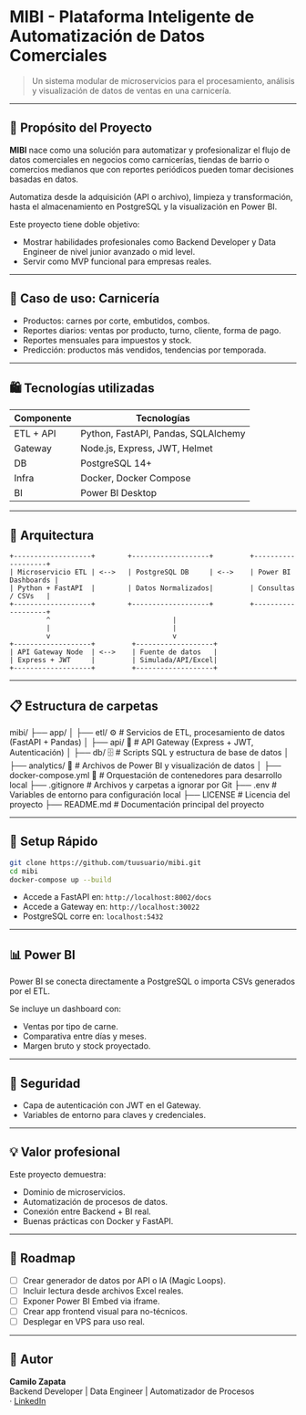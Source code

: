 # MIBI - Plataforma Inteligente de Automatización de Datos Comerciales

> Un sistema modular de microservicios para el procesamiento, análisis y visualización de datos de ventas en una carnicería.

---

## 🚀 Propósito del Proyecto

**MIBI** nace como una solución para automatizar y profesionalizar el flujo de datos comerciales en negocios como carnicerías, tiendas de barrio o comercios medianos que con reportes periódicos pueden tomar decisiones basadas en datos.

Automatiza desde la adquisición (API o archivo), limpieza y transformación, hasta el almacenamiento en PostgreSQL y la visualización en Power BI.

Este proyecto tiene doble objetivo:

- Mostrar habilidades profesionales como Backend Developer y Data Engineer de nivel junior avanzado o mid level.
- Servir como MVP funcional para empresas reales.

---

## 📆 Caso de uso: Carnicería

- Productos: carnes por corte, embutidos, combos.
- Reportes diarios: ventas por producto, turno, cliente, forma de pago.
- Reportes mensuales para impuestos y stock.
- Predicción: productos más vendidos, tendencias por temporada.

---

## 🛍️ Tecnologías utilizadas

| Componente | Tecnologías                         |
| ---------- | ----------------------------------- |
| ETL + API  | Python, FastAPI, Pandas, SQLAlchemy |
| Gateway    | Node.js, Express, JWT, Helmet       |
| DB         | PostgreSQL 14+                      |
| Infra      | Docker, Docker Compose              |
| BI         | Power BI Desktop                    |

---

## 🛀 Arquitectura

```
+-------------------+        +-------------------+         +-------------------+
| Microservicio ETL | <-->   | PostgreSQL DB     | <-->    | Power BI Dashboards |
| Python + FastAPI  |        | Datos Normalizados|         | Consultas / CSVs   |
+-------------------+        +-------------------+         +-------------------+
         ^                              |
         |                              |
         v                              v
+-------------------+         +-------------------+
| API Gateway Node  | <-->    | Fuente de datos   |
| Express + JWT     |         | Simulada/API/Excel|
+-------------------+         +-------------------+
```

---

## 📋 Estructura de carpetas

mibi/
├── app/
│ ├── etl/ ⚙️ # Servicios de ETL, procesamiento de datos (FastAPI + Pandas)
│ ├── api/ 🔐 # API Gateway (Express + JWT, Autenticación)
│ ├── db/ 🗄️ # Scripts SQL y estructura de base de datos
│ ├── analytics/ 📄 # Archivos de Power BI y visualización de datos
│ ├── docker-compose.yml 🐳 # Orquestación de contenedores para desarrollo local
├── .gitignore # Archivos y carpetas a ignorar por Git
├── .env # Variables de entorno para configuración local
├── LICENSE # Licencia del proyecto
├── README.md # Documentación principal del proyecto

---

## 🚧 Setup Rápido

```bash
git clone https://github.com/tuusuario/mibi.git
cd mibi
docker-compose up --build
```

- Accede a FastAPI en: `http://localhost:8002/docs`
- Accede a Gateway en: `http://localhost:30022`
- PostgreSQL corre en: `localhost:5432`

---

## 📊 Power BI

Power BI se conecta directamente a PostgreSQL o importa CSVs generados por el ETL.

Se incluye un dashboard con:

- Ventas por tipo de carne.
- Comparativa entre días y meses.
- Margen bruto y stock proyectado.

---

## 🚫 Seguridad

- Capa de autenticación con JWT en el Gateway.
- Variables de entorno para claves y credenciales.

---

## 💡 Valor profesional

Este proyecto demuestra:

- Dominio de microservicios.
- Automatización de procesos de datos.
- Conexión entre Backend + BI real.
- Buenas prácticas con Docker y FastAPI.

---

## 🔄 Roadmap

- [ ] Crear generador de datos por API o IA (Magic Loops).
- [ ] Incluir lectura desde archivos Excel reales.
- [ ] Exponer Power BI Embed via iframe.
- [ ] Crear app frontend visual para no-técnicos.
- [ ] Desplegar en VPS para uso real.

---

## 👤 Autor

**Camilo Zapata**  
Backend Developer | Data Engineer | Automatizador de Procesos  
· [LinkedIn](https://www.linkedin.com/in/xpr07/)

